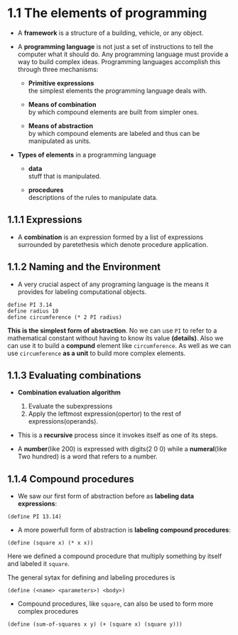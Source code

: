 # 1.1 The elements of programming

- A **framework** is a structure of a building, vehicle, or any object.

- A **programming language** is not just a set of instructions to tell the computer what it should do. Any programming language must provide a way to build complex ideas. Programming languages accomplish this through three mechanisms:
  - **Primitive expressions**<br>
  the simplest elements the programming language deals with.

  - **Means of combination**<br>
  by which compound elements are built from simpler ones.

  - **Means of abstraction**<br>
  by which compound elements are labeled and thus can be manipulated as units.

- **Types of elements** in a programming language
  - **data**<br>
  stuff that is manipulated.

  - **procedures**<br>
  descriptions of the rules to manipulate data.

## 1.1.1 Expressions
- A **combination** is an expression formed by a list of expressions surrounded by paretethesis which denote procedure application.

## 1.1.2 Naming and the Environment
- A very crucial aspect of any programing language is the means it provides for labeling computational objects.
```
define PI 3.14
define radius 10
define circumference (* 2 PI radius)
```
**This is the simplest form of abstraction**. No we can use `PI` to refer to a mathematical constant without having to know its value **(details)**. Also we can use it to build a **compund** element like `circumference`. As well as we can use `circumference` **as a unit** to build more complex elements.

## 1.1.3 Evaluating combinations
- **Combination evaluation algorithm**
  1. Evaluate the subexpressions
  2. Apply the leftmost expression(opertor) to the rest of expressions(operands).

- This is a **recursive** process since it invokes itself as one of its steps.

- A **number**(like 200) is expressed with digits(2 0 0) while a **numeral**(like Two hundred) is a word that refers to a number.

## 1.1.4 Compound procedures
- We saw our first form of abstraction before as **labeling data expressions**:
```
(define PI 13.14)
```

- A more powerfull form of abstraction is **labeling compound procedures**:
```
(define (square x) (* x x))
```
Here we defined a compound procedure that multiply something by itself and labeled it `square`.

The general sytax for defining and labeling procedures is
```
(define (<name> <parameters>) <body>)
```

- Compound procedures, like `square`, can also be used to form more complex procedures
```
(define (sum-of-squares x y) (+ (square x) (square y)))
```